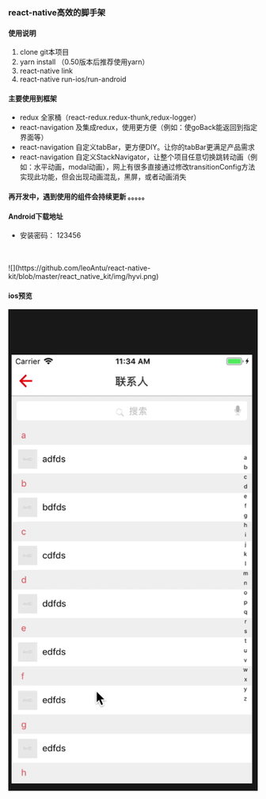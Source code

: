 ### react-native高效的脚手架
#### 使用说明
1. clone git本项目
2. yarn install （0.50版本后推荐使用yarn）
3. react-native link
4. react-native run-ios/run-android

#### 主要使用到框架
* redux 全家桶（react-redux.redux-thunk,redux-logger）
* react-navigation 及集成redux，使用更方便（例如：使goBack能返回到指定界面等）
* react-navigation 自定义tabBar，更方便DIY。让你的tabBar更满足产品需求
* react-navigation 自定义StackNavigator，让整个项目任意切换跳转动画（例如：水平动画，modal动画），网上有很多直接通过修改transitionConfig方法实现此功能，但会出现动画混乱，黑屏，或者动画消失

#### 再开发中，遇到使用的组件会持续更新 。。。。。

#### Android下载地址
* 安装密码： 123456
<br/>
<br/>
![](https://github.com/leoAntu/react-native-kit/blob/master/react_native_kit/img/hyvi.png)


#### ios预览
![](https://github.com/leoAntu/react-native-kit/blob/master/react_native_kit/img/2018-03-29%2011_41_51.gif?raw=true)





